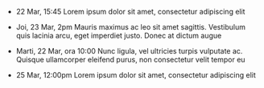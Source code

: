 * <label>22 Mar, 15:45</label> Lorem ipsum dolor sit amet, consectetur adipiscing elit

* <label>Joi, 23 Mar, 2pm</label> Mauris maximus ac leo sit amet sagittis. Vestibulum quis lacinia arcu, eget imperdiet justo. Donec at dictum augue

* <label>Marti, 22 Mar, ora 10:00</label> Nunc ligula, vel ultricies turpis vulputate ac. Quisque ullamcorper eleifend purus, non consectetur velit tempor eu

* <label>25 Mar, 12:00pm</label> Lorem ipsum dolor sit amet, consectetur adipiscing elit